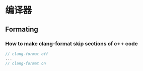 # 编译器

## Formating

### How to make clang-format skip sections of c++ code
```cpp
// clang-format off
...
// clang-format on
```


